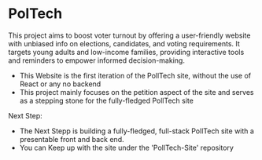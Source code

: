 # PolTech
This project aims to boost voter turnout by offering a user-friendly website with unbiased info on elections, candidates, and voting requirements. It targets young adults and low-income families, providing interactive tools and reminders to empower informed decision-making.

 - This Website is the first iteration of the PollTech site, without the use of React or any no backend
 - This project mainly focuses on the petition aspect of the site and serves as a stepping stone for the fully-fledged PollTech site

Next Step:

 - The Next Stepp is building a fully-fledged, full-stack PollTech site with a presentable front and back end.
 - You can Keep up with the site under the 'PollTech-Site' repository
